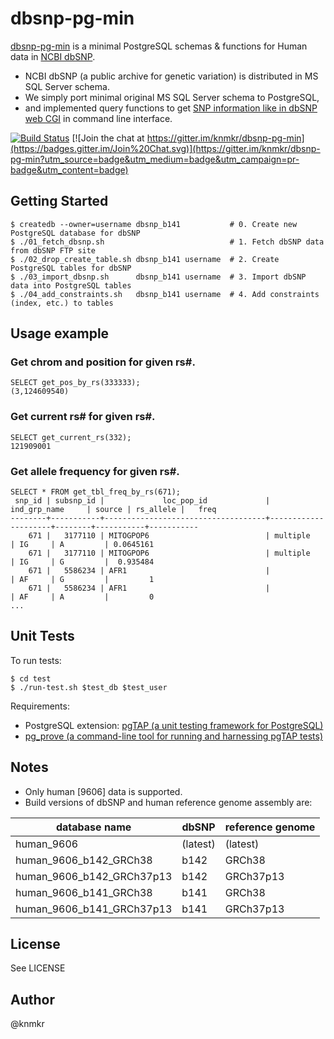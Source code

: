 # dbsnp-pg-min

[dbsnp-pg-min](https://github.com/knmkr/dbsnp-pg-min) is a minimal PostgreSQL schemas & functions for Human data in [NCBI dbSNP](http://www.ncbi.nlm.nih.gov/SNP/).

- NCBI dbSNP (a public archive for genetic variation) is distributed in MS SQL Server schema.
- We simply port minimal original MS SQL Server schema to PostgreSQL,
- and implemented query functions to get [SNP information like in dbSNP web CGI](http://www.ncbi.nlm.nih.gov/projects/SNP/snp_ref.cgi?rs=671) in command line interface.

[![Build Status](https://travis-ci.org/knmkr/dbsnp-pg-min.svg?branch=master)](https://travis-ci.org/knmkr/dbsnp-pg-min)
[![Join the chat at https://gitter.im/knmkr/dbsnp-pg-min](https://badges.gitter.im/Join%20Chat.svg)](https://gitter.im/knmkr/dbsnp-pg-min?utm_source=badge&utm_medium=badge&utm_campaign=pr-badge&utm_content=badge)

## Getting Started

    $ createdb --owner=username dbsnp_b141           # 0. Create new PostgreSQL database for dbSNP
    $ ./01_fetch_dbsnp.sh                            # 1. Fetch dbSNP data from dbSNP FTP site
    $ ./02_drop_create_table.sh dbsnp_b141 username  # 2. Create PostgreSQL tables for dbSNP
    $ ./03_import_dbsnp.sh      dbsnp_b141 username  # 3. Import dbSNP data into PostgreSQL tables
    $ ./04_add_constraints.sh   dbsnp_b141 username  # 4. Add constraints (index, etc.) to tables


## Usage example

### Get chrom and position for given rs\#.

```
SELECT get_pos_by_rs(333333);
(3,124609540)
```

### Get current rs\# for given rs\#.

```
SELECT get_current_rs(332);
121909001
```

### Get allele frequency for given rs\#.

```
SELECT * FROM get_tbl_freq_by_rs(671);
 snp_id | subsnp_id |             loc_pop_id             |    ind_grp_name     | source | rs_allele |   freq
--------+-----------+------------------------------------+---------------------+--------+-----------+-----------
    671 |   3177110 | MITOGPOP6                          | multiple            | IG     | A         | 0.0645161
    671 |   3177110 | MITOGPOP6                          | multiple            | IG     | G         |  0.935484
    671 |   5586234 | AFR1                               |                     | AF     | G         |         1
    671 |   5586234 | AFR1                               |                     | AF     | A         |         0
...
```


## Unit Tests

To run tests:

```
$ cd test
$ ./run-test.sh $test_db $test_user
```

Requirements:
  - PostgreSQL extension: [pgTAP (a unit testing framework for PostgreSQL)](http://pgtap.org/)
  - [pg_prove (a command-line tool for running and harnessing pgTAP tests)](http://search.cpan.org/dist/TAP-Parser-SourceHandler-pgTAP/)


## Notes

- Only human [9606] data is supported.
- Build versions of dbSNP and human reference genome assembly are:

| database name             | dbSNP    | reference genome |
|---------------------------|----------|------------------|
| human_9606                | (latest) | (latest)         |
| human_9606_b142_GRCh38    | b142     | GRCh38           |
| human_9606_b142_GRCh37p13 | b142     | GRCh37p13        |
| human_9606_b141_GRCh38    | b141     | GRCh38           |
| human_9606_b141_GRCh37p13 | b141     | GRCh37p13        |


## License

See LICENSE


## Author

@knmkr
